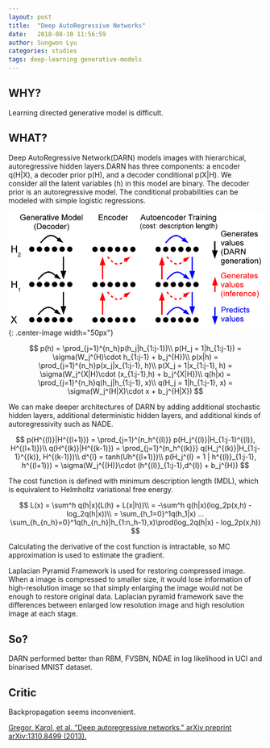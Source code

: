 ```yaml
---
layout: post
title:  "Deep AutoRegressive Networks"
date:   2018-08-10 11:56:59
author: Sungwon Lyu
categories: studies
tags: deep-learning generative-models
---
```

## WHY? 
Learning directed generative model is difficult. 

## WHAT?
Deep AutoRegressive Network(DARN) models images with hierarchical, autoregressive hidden layers.DARN has three components: a encoder q(H|X), a decoder prior p(H), and a decoder conditional p(X|H). We consider all the latent variables (h) in this model are binary. The decoder prior is an autoregressive model. The conditional probabilities can be modeled with simple logistic regressions.

![image](/assets/images/darn.png){: .center-image width="50px"}

$$
p(h) = \prod_{j=1}^{n_h}p(h_j|h_{1:j-1})\\
p(H_j = 1|h_{1:j-1}) = \sigma(W_j^(H)\cdot h_{1:j-1} + b_j^{H})\\
p(x|h) = \prod_{j=1}^{n_h}p(x_j|x_{1:j-1}, h)\\
p(X_j = 1|x_{1:j-1}, h) = \sigma(W_j^(X|H)\cdot (x_{1:j-1},h) + b_j^{X|H})\\
q(h|x) = \prod_{j=1}^{n_h}q(h_j|h_{1:j-1}, x)\\
q(H_j = 1|h_{1:j-1}, x) = \sigma(W_j^(H|X)\cdot x + b_j^{H|X})
$$

We can make deeper architectures of DARN by adding additional stochastic hidden layers, additional deterministic hidden layers, and additional kinds of autoregressivity such as NADE.

$$
p(H^{(l)}|H^{(l+1)}) = \prod_{j=1}^{n_h^{(l)}} p(H_j^{(l)}|H_{1:j-1}^{(l)}, H^{(l+1)})\\
q(H^{(k)}|H^{(k-1)}) = \prod_{j=1}^{n_h^{(k)}} q(H_j^{(k)}|H_{1:j-1}^{(k)}, H^{(k-1)})\\
d^{l} = tanh(Uh^{(l+1)})\\
p(H_j^{l} = 1 | h^{(l)}_{1:j-1}, h^{(l+1)}) = \sigma(W_j^{(H)}\cdot (h^{(l)}_{1:j-1},d^{l}) + b_j^{H})
$$

The cost function is defined with minimum description length (MDL), which is equivalent to Helmholtz variational free energy.

$$
L(x) = \sum^h q(h|x)(L(h) + L(x|h))\\
= -\sum^h q(h|x)(log_2p(x,h) - log_2q(h|x))\\
= \sum_{h_1=0}^1q(h_1|x) ... \sum_{h_{n_h}=0}^1q(h_{n_h}|h_{1:n_h-1},x)\prod(log_2q(h|x) - log_2p(x,h))
$$

Calculating the derivative of the cost function is intractable, so MC approximation is used to estimate the gradient.

Laplacian Pyramid Framework is used for restoring compressed image. When a image is compressed to smaller size, it would lose information of high-resolution image so that simply enlarging the image would not be enough to restore original data. Laplacian pyramid framework save the differences between enlarged low resolution image and high resolution image at each stage.

## So?
DARN performed better than RBM, FVSBN, NDAE in log likelihood in UCI and binarised MNIST dataset.

## Critic
Backpropagation seems inconvenient. 

[Gregor, Karol, et al. "Deep autoregressive networks." arXiv preprint arXiv:1310.8499 (2013).](https://arxiv.org/abs/1310.8499)